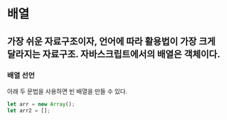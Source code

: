 # 배열
## 가장 쉬운 자료구조이자, 언어에 따라 활용법이 가장 크게 달라지는 자료구조. 자바스크립트에서의 배열은 객체이다. 

### 배열 선언
아래 두 문법을 사용하면 빈 배열을 만들 수 있다.

```javascript
let arr = new Array();
let arr2 = [];
```